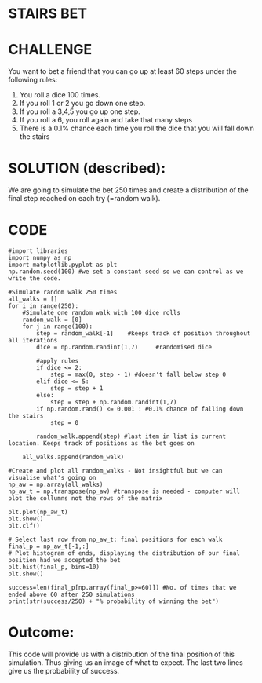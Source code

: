 # STAIRS BET

# CHALLENGE
You want to bet a friend that you can go up at least 60 steps under the following rules:
  1. You roll a dice 100 times. 
  2. If you roll 1 or 2 you go down one step. 
  3. If you roll a 3,4,5 you go up one step. 
  4. If you roll a 6, you roll again and take that many steps
  5. There is a 0.1% chance each time you roll the dice that you will fall down the stairs

# SOLUTION (described): 
We are going to simulate the bet 250 times and create a distribution of the final step reached on each try (=random walk).

# CODE

    #import libraries
    import numpy as np
    import matplotlib.pyplot as plt
    np.random.seed(100) #we set a constant seed so we can control as we write the code.

    #Simulate random walk 250 times
    all_walks = []
    for i in range(250):
        #Simulate one random walk with 100 dice rolls
        random_walk = [0]
        for j in range(100):
            step = random_walk[-1]    #keeps track of position throughout all iterations
            dice = np.random.randint(1,7)     #randomised dice
            
            #apply rules
            if dice <= 2:
                step = max(0, step - 1) #doesn't fall below step 0
            elif dice <= 5:
                step = step + 1
            else:
                step = step + np.random.randint(1,7)
            if np.random.rand() <= 0.001 : #0.1% chance of falling down the stairs
                step = 0

            random_walk.append(step) #last item in list is current location. Keeps track of positions as the bet goes on
        
        all_walks.append(random_walk) 

    #Create and plot all random_walks - Not insightful but we can visualise what's going on
    np_aw = np.array(all_walks)
    np_aw_t = np.transpose(np_aw) #transpose is needed - computer will plot the collumns not the rows of the matrix

    plt.plot(np_aw_t)
    plt.show()
    plt.clf()

    # Select last row from np_aw_t: final positions for each walk
    final_p = np_aw_t[-1,:]
    # Plot histogram of ends, displaying the distribution of our final position had we accepted the bet
    plt.hist(final_p, bins=10)
    plt.show()

    success=len(final_p[np.array(final_p>=60)]) #No. of times that we ended above 60 after 250 simulations
    print(str(success/250) + "% probability of winning the bet")
    
# Outcome: 
This code will provide us with a distribution of the final position of this simulation. Thus giving us an image of what to expect. The last two lines give us the probability of success.
    
